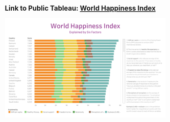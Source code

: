 ## Link to Public Tableau: [World Happiness Index](https://public.tableau.com/app/profile/elmoallistair/viz/WorldHappinessIndex2022/Dashboard)

![preview](World_Happiness_Index.png)
